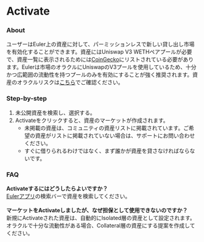 # Activate

### About

ユーザーはEuler上の資産に対して、パーミッションレスで新しい貸し出し市場を有効化することができます。資産にはUniswap V3 WETHペアプールが必要で、資産一覧に表示されるためには[CoinGecko](https://coingecko.com/)にリストされている必要があります。Eulerは市場のオラクルにUniswapのV3プールを使用しているため、十分かつ広範囲の流動性を持つプールのみを有効にすることが強く推奨されます。資産のオラクルリスクは[こちら](https://oracle.euler.finance/)でご確認ください。

### Step-by-step

1. 未公開資産を検索し、選択する。
2. Activateをクリックすると、資産のマーケットが作成されます。
   * 未掲載の資産は、コミュニティの資産リストに掲載されています。ご希望の資産がリストに掲載されていない場合は、サポートにお問い合わせください。
   * すぐに借りられるわけではなく、まず誰かが資産を貸さなければならないです。

### FAQ

**Activateするにはどうしたらよいですか？** \
[Eulerアプリ](https://app.euler.finance/)の検索バーで資産を検索してください。 \
\
**マーケットをActivateしましたが、なぜ担保として使用できないのですか？** \
新規にActivateされた資産は、自動的にIsolated層の資産として設定されます。オラクルで十分な流動性がある場合、Collateral層の資産にする提案を作成してください。

